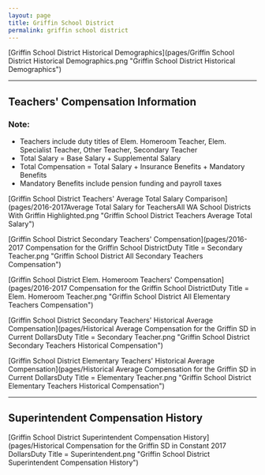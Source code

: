 ```yaml
---
layout: page
title: Griffin School District
permalink: griffin school district
---
```



[Griffin School District Historical Demographics](pages/Griffin School District Historical Demographics.png "Griffin School District Historical Demographics")

___

## Teachers' Compensation Information
### Note:
- Teachers include duty titles of Elem. Homeroom Teacher, Elem. Specialist Teacher, Other Teacher, Secondary Teacher
- Total Salary = Base Salary + Supplemental Salary
- Total Compensation = Total Salary + Insurance Benefits + Mandatory Benefits
- Mandatory Benefits include pension funding and payroll taxes

[Griffin School District Teachers' Average Total Salary Comparison](pages/2016-2017Average Total Salary for TeachersAll WA School Districts With Griffin Highlighted.png "Griffin School District Teachers Average Total Salary")

[Griffin School District Secondary Teachers' Compensation](pages/2016-2017 Compensation for the Griffin School DistrictDuty Title = Secondary Teacher.png "Griffin School District All Secondary Teachers Compensation")

[Griffin School District Elem. Homeroom Teachers' Compensation](pages/2016-2017 Compensation for the Griffin School DistrictDuty Title = Elem. Homeroom Teacher.png "Griffin School District All Elementary Teachers Compensation")

[Griffin School District Secondary Teachers' Historical Average Compensation](pages/Historical Average Compensation for the Griffin SD in Current DollarsDuty Title = Secondary Teacher.png "Griffin School District Secondary Teachers Historical Compensation")

[Griffin School District Elementary Teachers' Historical Average Compensation](pages/Historical Average Compensation for the Griffin SD in Current DollarsDuty Title = Elementary Teacher.png "Griffin School District Elementary Teachers Historical Compensation")


___

## Superintendent Compensation History

[Griffin School District Superintendent Compensation History](pages/Historical Compensation for the Griffin SD in Constant 2017 DollarsDuty Title = Superintendent.png "Griffin School District Superintendent Compensation History")

